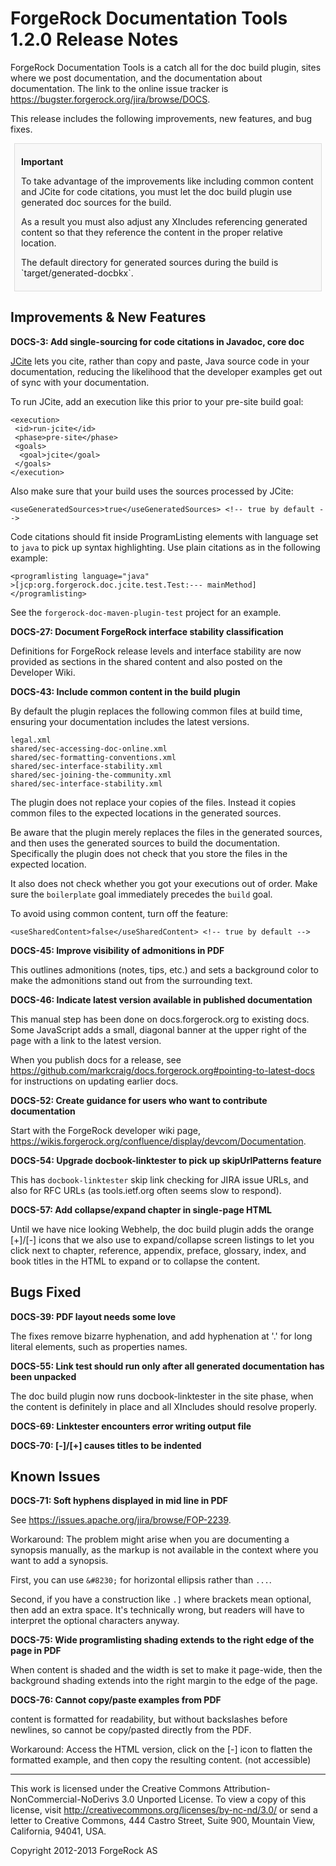 # ForgeRock Documentation Tools 1.2.0 Release Notes

ForgeRock Documentation Tools is a catch all for the doc build plugin,
sites where we post documentation, and the documentation about
documentation. The link to the online issue tracker is
<https://bugster.forgerock.org/jira/browse/DOCS>.

This release includes the following improvements, new features, and bug
fixes.

<div style="background-color: #f8f8f8; border: 1px solid #ddd; margin: 6px; padding: 6px 10px;">
<p>
<b>Important</b>
</p>

<p>
To take advantage of the improvements like including common content and
JCite for code citations, you must let the doc build plugin use
generated doc sources for the build.
</p>

<p>
As a result you must also adjust any XIncludes referencing generated
content so that they reference the content in the proper relative
location.
</p>

<p>
The default directory for generated sources during the build is
`target/generated-docbkx`.
</p>
</div>


## Improvements & New Features

**DOCS-3: Add single-sourcing for code citations in Javadoc, core doc**

[JCite](http://arrenbrecht.ch/jcite/) lets you cite, rather than copy
and paste, Java source code in your documentation, reducing the
likelihood that the developer examples get out of sync with your
documentation.

To run JCite, add an execution like this prior to your pre-site build
goal:

    <execution>
     <id>run-jcite</id>
     <phase>pre-site</phase>
     <goals>
      <goal>jcite</goal>
     </goals>
    </execution>

Also make sure that your build uses the sources processed by JCite:

    <useGeneratedSources>true</useGeneratedSources> <!-- true by default -->

Code citations should fit inside ProgramListing elements with language
set to `java` to pick up syntax highlighting. Use plain citations as in
the following example:

    <programlisting language="java"
    >[jcp:org.forgerock.doc.jcite.test.Test:--- mainMethod]</programlisting>

See the `forgerock-doc-maven-plugin-test` project for an example.

**DOCS-27: Document ForgeRock interface stability classification**

Definitions for ForgeRock release levels and interface stability are now
provided as sections in the shared content and also posted on the
Developer Wiki.

**DOCS-43: Include common content in the build plugin**

By default the plugin replaces the following common files at build time,
ensuring your documentation includes the latest versions.

    legal.xml
    shared/sec-accessing-doc-online.xml
    shared/sec-formatting-conventions.xml
    shared/sec-interface-stability.xml
    shared/sec-joining-the-community.xml
    shared/sec-interface-stability.xml

The plugin does not replace your copies of the files. Instead it copies
common files to the expected locations in the generated sources.

Be aware that the plugin merely replaces the files in the generated
sources, and then uses the generated sources to build the documentation.
Specifically the plugin does not check that you store the files in the
expected location.

It also does not check whether you got your executions out of order.
Make sure the `boilerplate` goal immediately precedes the `build` goal.

To avoid using common content, turn off the feature:

	<useSharedContent>false</useSharedContent> <!-- true by default -->

**DOCS-45: Improve visibility of admonitions in PDF**

This outlines admonitions (notes, tips, etc.) and sets a background
color to make the admonitions stand out from the surrounding text.

**DOCS-46: Indicate latest version available in published documentation**

This manual step has been done on docs.forgerock.org to existing docs.
Some JavaScript adds a small, diagonal banner at the upper right of the
page with a link to the latest version.

When you publish docs for a release, see
<https://github.com/markcraig/docs.forgerock.org#pointing-to-latest-docs>
for instructions on updating earlier docs.

**DOCS-52: Create guidance for users who want to contribute documentation**

Start with the ForgeRock developer wiki page,
<https://wikis.forgerock.org/confluence/display/devcom/Documentation>.

**DOCS-54: Upgrade docbook-linktester to pick up skipUrlPatterns feature**

This has `docbook-linktester` skip link checking for JIRA issue URLs,
and also for RFC URLs (as tools.ietf.org often seems slow to respond).

**DOCS-57: Add collapse/expand chapter in single-page HTML**

Until we have nice looking Webhelp, the doc build plugin adds the orange
[+]/[-] icons that we also use to expand/collapse screen listings to let
you click next to chapter, reference, appendix, preface, glossary,
index, and book titles in the HTML to expand or to collapse the content.


## Bugs Fixed

**DOCS-39: PDF layout needs some love**

The fixes remove bizarre hyphenation, and add hyphenation at '.' for
long literal elements, such as properties names.

**DOCS-55: Link test should run only after all generated documentation has been unpacked**

The doc build plugin now runs docbook-linktester in the site phase, when
the content is definitely in place and all XIncludes should resolve
properly.

**DOCS-69: Linktester encounters error writing output file**

**DOCS-70: [-]/[+] causes titles to be indented**


## Known Issues

**DOCS-71: Soft hyphens displayed in mid line in PDF**

See <https://issues.apache.org/jira/browse/FOP-2239>.

Workaround: The problem might arise when you are documenting a synopsis
manually, as the markup is not available in the context where you want
to add a synopsis.

First, you can use `&#8230;` for horizontal ellipsis rather than `...`.

Second, if you have a construction like `.]` where brackets mean
optional, then add an extra space. It's technically wrong, but readers
will have to interpret the optional characters anyway.

**DOCS-75: Wide programlisting shading extends to the right edge of the page in PDF**

When <programlisting> content is shaded and the <programlisting> width
is set to make it page-wide, then the background shading extends into
the right margin to the edge of the page.

**DOCS-76: Cannot copy/paste examples from PDF**

<screen> content is formatted for readability, but without backslashes
before newlines, so cannot be copy/pasted directly from the PDF.

Workaround: Access the HTML version, click on the [-] icon to flatten
the formatted example, and then copy the resulting content. (not
accessible)

* * *
This work is licensed under the Creative Commons
Attribution-NonCommercial-NoDerivs 3.0 Unported License.
To view a copy of this license, visit
<http://creativecommons.org/licenses/by-nc-nd/3.0/>
or send a letter to Creative Commons, 444 Castro Street,
Suite 900, Mountain View, California, 94041, USA.

Copyright 2012-2013 ForgeRock AS
